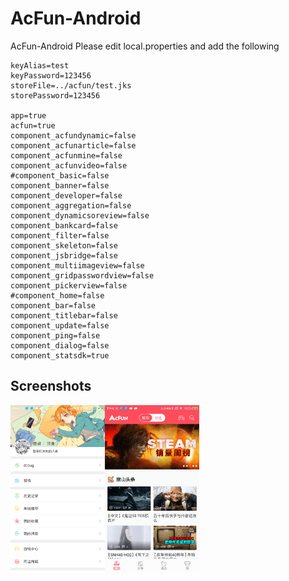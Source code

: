 # AcFun-Android
AcFun-Android
Please edit local.properties and add the following
```properties
keyAlias=test
keyPassword=123456
storeFile=../acfun/test.jks
storePassword=123456

app=true
acfun=true
component_acfundynamic=false
component_acfunarticle=false
component_acfunmine=false
component_acfunvideo=false
#component_basic=false
component_banner=false
component_developer=false
component_aggregation=false
component_dynamicsoreview=false
component_bankcard=false
component_filter=false
component_skeleton=false
component_jsbridge=false
component_multiimageview=false
component_gridpasswordview=false
component_pickerview=false
#component_home=false
component_bar=false
component_titlebar=false
component_update=false
component_ping=false
component_dialog=false
component_statsdk=true
```


## Screenshots
<a href="image/device-2018-09-21-161031.png"><img src="image/device-2018-09-21-161031.png" width="30%"/></a><a href="image/device-2018-09-21-161100.png"><img src="image/device-2018-09-21-161100.png" width="30%"/></a>


